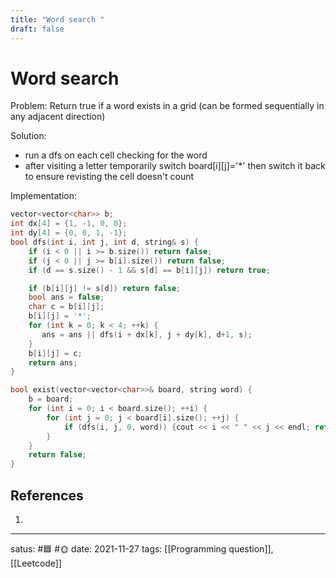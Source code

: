 ```yaml
---
title: "Word search "
draft: false
---
```

# Word search
Problem: Return true if a word exists in a grid (can be formed sequentially in any adjacent direction)

Solution:
- run a dfs on each cell checking for the word
- after visiting a letter temporarily switch board[i][j]='\*' then switch it back to ensure revisting the cell doesn't count

Implementation:
```c++
vector<vector<char>> b;
int dx[4] = {1, -1, 0, 0};
int dy[4] = {0, 0, 1, -1};
bool dfs(int i, int j, int d, string& s) {
	if (i < 0 || i >= b.size()) return false;
	if (j < 0 || j >= b[i].size()) return false;
	if (d == s.size() - 1 && s[d] == b[i][j]) return true;

	if (b[i][j] != s[d]) return false;
	bool ans = false;
	char c = b[i][j];
	b[i][j] = '*';
	for (int k = 0; k < 4; ++k) {
	   ans = ans || dfs(i + dx[k], j + dy[k], d+1, s); 
	}
	b[i][j] = c;
	return ans;
}

bool exist(vector<vector<char>>& board, string word) {
	b = board;
	for (int i = 0; i < board.size(); ++i) {
		for (int j = 0; j < board[i].size(); ++j) {
			if (dfs(i, j, 0, word)) {cout << i << " " << j << endl; return true;}
		}
	}
	return false;
}
```
## References
1. 

---
satus: #🟦 #🌞
date: 2021-11-27
tags: [[Programming question]], [[Leetcode]]

